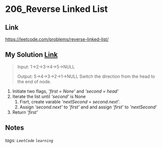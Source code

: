 # 206_Reverse Linked List

## Link
https://leetcode.com/problems/reverse-linked-list/

## My Solution [Link](https://github.com/lisacheng-choco/leetcode/blob/master/Algorithm/560_Reverse_Linked_List/main.py)
>Input: 1->2->3->4->5->NULL
>
>Output: 5->4->3->2->1->NULL
Switch the direction from the head to the end of node.
1. Initiate two flags, *'first = None'* and *'second = head'*
2. Iterate the list until *'second'* is None  
    1. Fisrt, create varable *'nextSecond = second.next'*.  
    2.  Assign *'second.next'* to *'first'* and  and assign *'first'* to *'nextSecond'*
3. Return *'first'*

## Notes

###### tags: `LeetCode` `learning`